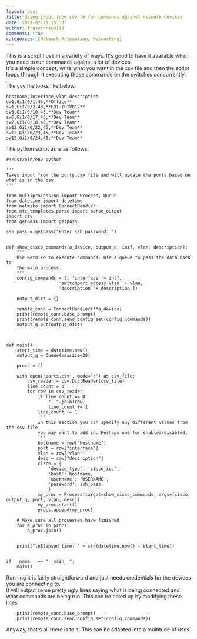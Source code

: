 ```yaml
---
layout: post
title: Using input from csv to run commands against network devices
date: 2021-02-21 15:53
author: fraserkr160118
comments: true
categories: [Network Automation, Networking]
---
```

<!-- wp:paragraph -->
<p>This is a script I use in a variety of ways. It's good to have it available when you need to run commands against a lot of devices.<br>It's a simple concept, write what you want in the csv file and then the script loops through it executing those commands on the switches concurrently.</p>
<!-- /wp:paragraph -->

<!-- wp:paragraph -->
<p>The csv file looks like below:</p>
<!-- /wp:paragraph -->

<!-- wp:code -->
<pre class="wp-block-code"><code>hostname,interface,vlan,description
sw1,Gi1/0/1,45,**Office**
sw1,Gi1/0/2,43,**EDI-IPTV012**
sw3,Gi1/0/10,45,**Dev Team**
sw6,Gi1/0/17,45,**Dev Team**
sw7,Gi1/0/18,45,**Dev Team**
sw12,Gi1/0/22,45,**Dev Team**
sw12,Gi1/0/23,45,**Dev Team**
sw12,Gi1/0/24,45,**Dev Team**</code></pre>
<!-- /wp:code -->

<!-- wp:paragraph -->
<p>The python script as is as follows.</p>
<!-- /wp:paragraph -->

<!-- wp:code -->
<pre class="wp-block-code"><code>#!/usr/bin/env python

'''
Takes input from the ports.csv file and will update the ports based on what is in the csv
'''

from multiprocessing import Process, Queue
from datetime import datetime
from netmiko import ConnectHandler
from ntc_templates.parse import parse_output
import csv
from getpass import getpass

ssh_pass = getpass("Enter ssh password: ")


def show_cisco_commands(a_device, output_q, intf, vlan, description):
    """
    Use Netmiko to execute commands. Use a queue to pass the data back to
    the main process.
    """
    config_commands = (&#091; 'interface '+ intf, 
                    'switchport access vlan '+ vlan, 
                    'description '+ description ])
 
    output_dict = {}
    
    remote_conn = ConnectHandler(**a_device)
    print(remote_conn.base_prompt)
    print(remote_conn.send_config_set(config_commands))
    output_q.put(output_dict)



def main():
    start_time = datetime.now()
    output_q = Queue(maxsize=20)

    procs = &#091;]

    with open('ports.csv', mode='r') as csv_file:
        csv_reader = csv.DictReader(csv_file)
        line_count = 0
        for row in csv_reader:
            if line_count == 0:
                ", ".join(row)
                line_count += 1
            line_count += 1
            '''
            In this section you can specify any different values from the csv file
            you may want to add in. Perhaps one for enabled/disabled.
            '''
            hostname = row&#091;"hostname"]
            port = row&#091;"interface"]
            vlan = row&#091;"vlan"]
            desc = row&#091;"description"]
            cisco = {
                'device_type': 'cisco_ios',
                'host': hostname,
                'username': 'USERNAME',
                'password': ssh_pass,
                }
            my_proc = Process(target=show_cisco_commands, args=(cisco, output_q, port, vlan, desc))
            my_proc.start()
            procs.append(my_proc)

    # Make sure all processes have finished
    for a_proc in procs:
        a_proc.join()


    print("\nElapsed time: " + str(datetime.now() - start_time))


if __name__ == "__main__":
    main()</code></pre>
<!-- /wp:code -->

<!-- wp:paragraph -->
<p>Running it is fairly straightforward and just needs credentials for the devices you are connecting to.<br>It will output some pretty ugly lines saying what is being connected and what commands are being run. This can be tidied up by modifying these lines:</p>
<!-- /wp:paragraph -->

<!-- wp:code -->
<pre class="wp-block-code"><code>    print(remote_conn.base_prompt)
    print(remote_conn.send_config_set(config_commands))</code></pre>
<!-- /wp:code -->

<!-- wp:paragraph -->
<p>Anyway, that's all there is to it. This can be adapted into a multitude of uses.</p>
<!-- /wp:paragraph -->
